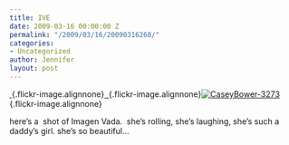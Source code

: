 ```yaml
---
title: IVE
date: 2009-03-16 00:00:00 Z
permalink: "/2009/03/16/20090316268/"
categories:
- Uncategorized
author: Jennifer
layout: post
---
```


[ ](http://www.flickr.com/photos/jenniferandJennifers_photos/3320581369/ "CaseyBower-3273"){.flickr-image.alignnone}[  ](http://www.flickr.com/photos/jenniferandJennifers_photos/3321400264/ "CaseyBower-3275"){.flickr-image.alignnone}[![CaseyBower-3273](http://farm4.static.flickr.com/3564/3320581369_2947c92ca4_m.jpg)](http://www.flickr.com/photos/jenniferandJennifers_photos/3320581369/ "CaseyBower-3273"){.flickr-image.alignnone}

here&#8217;s a  shot of Imagen Vada.  she&#8217;s rolling, she&#8217;s laughing, she&#8217;s such a daddy&#8217;s girl. she&#8217;s so beautiful&#8230;

